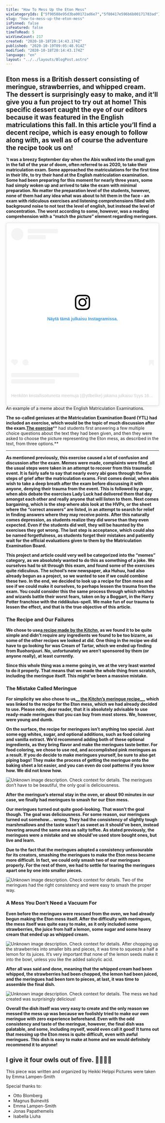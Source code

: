 ```yaml
---
title: "How To Mess Up the Eton Mess"
wixCategoryIds: ["5f90588e95d3ba00172ad6e7","5f80417e596b6b00171783ad"]
slug: "how-to-mess-up-the-eton-mess"
isPinned: false
isFeatured: false
timeToRead: 5
wixViewCount: 217
created: "2020-10-18T20:14:43.174Z"
published: "2020-10-19T09:05:48.914Z"
modified: "2020-10-18T20:14:43.174Z"
language: "en"
layout: "../../layouts/BlogPost.astro"
---
```

## Eton mess is a British dessert consisting of meringue, strawberries, and whipped cream.  The dessert is surprisingly easy to make, and it’ll give you a fun project to try out at home! This specific dessert caught the eye of our editors because it was featured in the English matriculations this fall. In this article you’ll find a decent recipe, which is easy enough to follow along with, as well as of course the adventure the recipe took us on!

**‘t was a breezy September day when the Abis walked into the small gym in the fall of the year of doom, often referred to as 2020, to take their matriculation exam. Some approached the matriculations for the first time in their life, to try their hand at the English matriculation examination. Some had been preparing for this moment for nearly three years, some had simply woken up and arrived to take the exam with minimal preparation. No matter the preparation level of the students, however, none of them had any idea what was about to hit them in the face - an exam with ridiculous exercises and listening comprehensions filled with background noise to not test the level of english, but instead the level of concentration. The worst according to some, however, was a reading comprehension with a “match the picture” element regarding meringues.**

<blockquote class="instagram-media" data-instgrm-permalink="https://www.instagram.com/p/CFNGS9qnbjA/?utm_source=ig_embed&amp;utm_campaign=loading" data-instgrm-version="12" style=" background:#FFF; border:0; border-radius:3px; box-shadow:0 0 1px 0 rgba(0,0,0,0.5),0 1px 10px 0 rgba(0,0,0,0.15); margin: 1px; max-width:540px; min-width:326px; padding:0; width:99.375%; width:-webkit-calc(100% - 2px); width:calc(100% - 2px);"><div style="padding:16px;"> <a href="https://www.instagram.com/p/CFNGS9qnbjA/?utm_source=ig_embed&amp;utm_campaign=loading" style=" background:#FFFFFF; line-height:0; padding:0 0; text-align:center; text-decoration:none; width:100%;" target="_blank"> <div style=" display: flex; flex-direction: row; align-items: center;"> <div style="background-color: #F4F4F4; border-radius: 50%; flex-grow: 0; height: 40px; margin-right: 14px; width: 40px;"></div> <div style="display: flex; flex-direction: column; flex-grow: 1; justify-content: center;"> <div style=" background-color: #F4F4F4; border-radius: 4px; flex-grow: 0; height: 14px; margin-bottom: 6px; width: 100px;"></div> <div style=" background-color: #F4F4F4; border-radius: 4px; flex-grow: 0; height: 14px; width: 60px;"></div></div></div><div style="padding: 19% 0;"></div> <div style="display:block; height:50px; margin:0 auto 12px; width:50px;"><svg width="50px" height="50px" viewBox="0 0 60 60" version="1.1" xmlns="https://www.w3.org/2000/svg" xmlns:xlink="https://www.w3.org/1999/xlink"><g stroke="none" stroke-width="1" fill="none" fill-rule="evenodd"><g transform="translate(-511.000000, -20.000000)" fill="#000000"><g><path d="M556.869,30.41 C554.814,30.41 553.148,32.076 553.148,34.131 C553.148,36.186 554.814,37.852 556.869,37.852 C558.924,37.852 560.59,36.186 560.59,34.131 C560.59,32.076 558.924,30.41 556.869,30.41 M541,60.657 C535.114,60.657 530.342,55.887 530.342,50 C530.342,44.114 535.114,39.342 541,39.342 C546.887,39.342 551.658,44.114 551.658,50 C551.658,55.887 546.887,60.657 541,60.657 M541,33.886 C532.1,33.886 524.886,41.1 524.886,50 C524.886,58.899 532.1,66.113 541,66.113 C549.9,66.113 557.115,58.899 557.115,50 C557.115,41.1 549.9,33.886 541,33.886 M565.378,62.101 C565.244,65.022 564.756,66.606 564.346,67.663 C563.803,69.06 563.154,70.057 562.106,71.106 C561.058,72.155 560.06,72.803 558.662,73.347 C557.607,73.757 556.021,74.244 553.102,74.378 C549.944,74.521 548.997,74.552 541,74.552 C533.003,74.552 532.056,74.521 528.898,74.378 C525.979,74.244 524.393,73.757 523.338,73.347 C521.94,72.803 520.942,72.155 519.894,71.106 C518.846,70.057 518.197,69.06 517.654,67.663 C517.244,66.606 516.755,65.022 516.623,62.101 C516.479,58.943 516.448,57.996 516.448,50 C516.448,42.003 516.479,41.056 516.623,37.899 C516.755,34.978 517.244,33.391 517.654,32.338 C518.197,30.938 518.846,29.942 519.894,28.894 C520.942,27.846 521.94,27.196 523.338,26.654 C524.393,26.244 525.979,25.756 528.898,25.623 C532.057,25.479 533.004,25.448 541,25.448 C548.997,25.448 549.943,25.479 553.102,25.623 C556.021,25.756 557.607,26.244 558.662,26.654 C560.06,27.196 561.058,27.846 562.106,28.894 C563.154,29.942 563.803,30.938 564.346,32.338 C564.756,33.391 565.244,34.978 565.378,37.899 C565.522,41.056 565.552,42.003 565.552,50 C565.552,57.996 565.522,58.943 565.378,62.101 M570.82,37.631 C570.674,34.438 570.167,32.258 569.425,30.349 C568.659,28.377 567.633,26.702 565.965,25.035 C564.297,23.368 562.623,22.342 560.652,21.575 C558.743,20.834 556.562,20.326 553.369,20.18 C550.169,20.033 549.148,20 541,20 C532.853,20 531.831,20.033 528.631,20.18 C525.438,20.326 523.257,20.834 521.349,21.575 C519.376,22.342 517.703,23.368 516.035,25.035 C514.368,26.702 513.342,28.377 512.574,30.349 C511.834,32.258 511.326,34.438 511.181,37.631 C511.035,40.831 511,41.851 511,50 C511,58.147 511.035,59.17 511.181,62.369 C511.326,65.562 511.834,67.743 512.574,69.651 C513.342,71.625 514.368,73.296 516.035,74.965 C517.703,76.634 519.376,77.658 521.349,78.425 C523.257,79.167 525.438,79.673 528.631,79.82 C531.831,79.965 532.853,80.001 541,80.001 C549.148,80.001 550.169,79.965 553.369,79.82 C556.562,79.673 558.743,79.167 560.652,78.425 C562.623,77.658 564.297,76.634 565.965,74.965 C567.633,73.296 568.659,71.625 569.425,69.651 C570.167,67.743 570.674,65.562 570.82,62.369 C570.966,59.17 571,58.147 571,50 C571,41.851 570.966,40.831 570.82,37.631"></path></g></g></g></svg></div><div style="padding-top: 8px;"> <div style=" color:#3897f0; font-family:Arial,sans-serif; font-size:14px; font-style:normal; font-weight:550; line-height:18px;"> Näytä tämä julkaisu Instagramissa.</div></div><div style="padding: 12.5% 0;"></div> <div style="display: flex; flex-direction: row; margin-bottom: 14px; align-items: center;"><div> <div style="background-color: #F4F4F4; border-radius: 50%; height: 12.5px; width: 12.5px; transform: translateX(0px) translateY(7px);"></div> <div style="background-color: #F4F4F4; height: 12.5px; transform: rotate(-45deg) translateX(3px) translateY(1px); width: 12.5px; flex-grow: 0; margin-right: 14px; margin-left: 2px;"></div> <div style="background-color: #F4F4F4; border-radius: 50%; height: 12.5px; width: 12.5px; transform: translateX(9px) translateY(-18px);"></div></div><div style="margin-left: 8px;"> <div style=" background-color: #F4F4F4; border-radius: 50%; flex-grow: 0; height: 20px; width: 20px;"></div> <div style=" width: 0; height: 0; border-top: 2px solid transparent; border-left: 6px solid #f4f4f4; border-bottom: 2px solid transparent; transform: translateX(16px) translateY(-4px) rotate(30deg)"></div></div><div style="margin-left: auto;"> <div style=" width: 0px; border-top: 8px solid #F4F4F4; border-right: 8px solid transparent; transform: translateY(16px);"></div> <div style=" background-color: #F4F4F4; flex-grow: 0; height: 12px; width: 16px; transform: translateY(-4px);"></div> <div style=" width: 0; height: 0; border-top: 8px solid #F4F4F4; border-left: 8px solid transparent; transform: translateY(-4px) translateX(8px);"></div></div></div> <div style="display: flex; flex-direction: column; flex-grow: 1; justify-content: center; margin-bottom: 24px;"> <div style=" background-color: #F4F4F4; border-radius: 4px; flex-grow: 0; height: 14px; margin-bottom: 6px; width: 224px;"></div> <div style=" background-color: #F4F4F4; border-radius: 4px; flex-grow: 0; height: 14px; width: 144px;"></div></div></a><p style=" color:#c9c8cd; font-family:Arial,sans-serif; font-size:14px; line-height:17px; margin-bottom:0; margin-top:8px; overflow:hidden; padding:8px 0 7px; text-align:center; text-overflow:ellipsis; white-space:nowrap;"><a href="https://www.instagram.com/p/CFNGS9qnbjA/?utm_source=ig_embed&amp;utm_campaign=loading" style=" color:#c9c8cd; font-family:Arial,sans-serif; font-size:14px; font-style:normal; font-weight:normal; line-height:17px; text-decoration:none;" target="_blank">Henkilön kristallisoituneita meemuja (@ytlbelike) jakama julkaisu</a> <time style=" font-family:Arial,sans-serif; font-size:14px; line-height:17px;" datetime="2020-09-16T16:47:35+00:00">Syys 16, 2020 kello 9.47 PDT</time></p></div></blockquote> <script async src="//www.instagram.com/embed.js"></script>
An example of a meme about the English Matriculation Examinations.

**The so-called geniuses at the Matriculation Examination Board (YTL) had included an exercise, which would be the topic of much discussion after the exam.**[**__The exercise__**](http://yle.fi/plus/abitreenit/2020/syksy/2020-09-16_EA_fi/index.html#10)** had students first answering a few multiple choice questions about the text they had been given, and then they were asked to choose the picture representing the Eton mess, as described in the text, from three options.**
****
**As mentioned previously, this exercise caused a lot of confusion and discussion after the exam. Memes were made, complaints were filed, all the usual steps were taken in an attempt to recover from this traumatic event. It is fairly safe to say that nearly every abi goes through the five steps of grief after the matriculation exams. First comes denial, when abis wish to take a deep breath after the exam before discussing it with anyone, denying their trauma from the event. This is followed by anger, when abis debate the exercises Lady Luck had delivered them that day amongst each other and really anyone that will listen to them. Next comes bargaining, which is the step where abis look at the HVPs, or the sheet where the “correct answers” are listed, in an attempt to search for relief in finding answers where they may receive points. After this naturally comes depression, as students realize they did worse than they even expected. Even if the students did well, they will be haunted by the exercises they got wrong. The last step is acceptance, which could also be named forgetfulness, as students forget their mistakes and patiently wait for the official evaluations given to them by the Matriculation Examination Board.**

**This project and article could very well be categorized into the “memes” category, as we absolutely wanted to do this as something of a joke. We ourselves had to sit through this exam, and found some of the exercises quite ridiculous. The school’s new newspaper, aka Huhuu, had also already begun as a project, so we wanted to see if we could combine these two. In the end, we decided to look up a recipe for Eton mess and see if we could make it ourselves, to perhaps lessen the trauma from the exam. You could consider this the same process through which witches and wizards battle their worst fears, taken on by a Boggart, in the Harry Potter franchise with the riddikulus-spell. We make fun of our trauma to lessen the effect, and that is the true objective of this article.**

### **The Recipe and Our Failures**

**We chose to use**[**__a recipe made by the Kitchn__**](https://www.thekitchn.com/eton-mess-22995381)**, as we found it to be quite simple and didn’t require any ingredients we found to be too bizarre, as some of the other recipes we looked at did. One thing in the recipe we did have to go looking for was Cream of Tartar, which we ended up finding from Ruohonjuuri. No, unfortunately we aren’t sponsored by them (or anyone really), at least currently.**

**Since this whole thing was a meme going in, we at the very least wanted to do it properly. That means that we made the whole thing from scratch, including the meringue itself. This might’ve been a massive mistake.**

### **The Mistake Called Meringue**

**For simplicity we also chose to us**[**__ the Kitchn’s meringue recipe__**](https://www.thekitchn.com/how-to-make-french-meringue-224412)**, which was linked to the recipe for the Eton mess, which we had already decided to use. Please note, dear reader, that it is absolutely advisable to use ready-made meringues that you can buy from most stores. We, however, were young and dumb.**

**On the surface, the recipe for meringues isn’t anything too special. Just some egg whites, sugar, and optional additions, such as food coloring and vanilla extract. We’d recommend adding both of these optional ingredients, as they bring flavor and make the meringues taste better. For food coloring, we chose to use red, and accomplished pink meringues as a result. If you do decide to make meringues yourself, be sure to also get piping bags! They make the process of getting the meringue onto the baking sheet a lot easier, and you can even do cool patterns if you know how. We did not know how.**

![Unknown image description. Check context for details.](https://static.wixstatic.com/media/a27d24_07a2b207698b49f9aaad836851038fe6~mv2.png) <!-- Original name: 9b43b3_a45a2d43ad11454790a6748bcbd3c893~mv2.jpg -->
The meringues don’t have to be beautiful, the only goal is deliciousness.

**After the meringue’s eternal stay in the oven, or about 90 minutes in our case, we finally had meringues to smash for our Eton mess.**

**Our meringues turned out quite good-looking. That wasn’t the goal though. The goal was deliciousness. For some reason, our meringues turned out somehow… wrong. They had the consistency of slightly tough marshmallows and the taste wasn’t as sweet as it should’ve been, instead hovering around the same area as salty toffee. As stated previously, the meringues were a mistake and we should’ve used store bought ones, but live and learn.**

**Due to the fact that the meringues adopted a consistency unfavourable for its creators, smashing the meringues to make the Eton mess became more difficult. In fact, we could only smash two of our meringues properly.  For the rest of them, we had to settle for tearing the meringues apart one by one into smaller pieces.**

![Unknown image description. Check context for details.](https://static.wixstatic.com/media/a27d24_892d95e277f44a06a0bb3fb0aa59258e~mv2.jpg) <!-- Original name: 9b43b3_065cf652190f4e448577fdf49b55efff~mv2.jpg -->
Two of the meringues had the right consistency and were easy to smash the proper way.

### **A Mess You Don’t Need a Vacuum For**

**Even before the meringues were rescued from the oven, we had already begun making the Eton mess itself. After the difficulty with meringues, the mess itself was quite easy to make, as it only included some strawberries, the juice from half a lemon, some sugar and some heavy cream that ended up as whipped cream.**

![Unknown image description. Check context for details.](https://static.wixstatic.com/media/a27d24_a8a632a5f85d43508b320cff6dd7f340~mv2.jpg) <!-- Original name: 9b43b3_1c78a4db70ca4643ac2a5e8b0c94e3ef~mv2.jpg -->
After chopping up the strawberries into smaller bits and pieces, it was time to squeeze a half a lemon for its juices. It’s very important that none of the lemon seeds make it into the bowl, unless you like the added salicylic acid.

**After all was said and done, meaning that the whipped cream had been whipped, the strawberries had been chopped, the lemon had been juiced, and the meringues had been torn to pieces, at last, it was time to assemble the final dish.**

![Unknown image description. Check context for details.](https://static.wixstatic.com/media/a27d24_f0b42a4f2e8d42808779bcc52ca76af1~mv2.jpg) <!-- Original name: 9b43b3_6dd7d6ec34ec41b394082136c5bf1762~mv2.jpg -->
The mess we had created was surprisingly delicious!

**Overall the dish itself was very easy to create and the only reason we messed the mess up was because we foolishly tried to make our own meringue with zero experience beforehand. Even with the odd consistency and taste of the meringue, however, the final dish was palatable, and some, including myself, would even call it good! It turns out that messing up the Eton mess is quite difficult, even with awful meringues. This dish is easy to make at home and we would definitely recommend it to anyone!**

**I give it four owls out of five. 🦉🦉🦉🦉**
---
This piece was written and organized by Heikki Helppi
Pictures were taken by Emma Lampen-Smith

Special thanks to:
- Otto Blomberg
- Magnus Buinevitš
- Emma Lampen-Smith
- Jonas Papathemelis 
- Isabella Liuha
